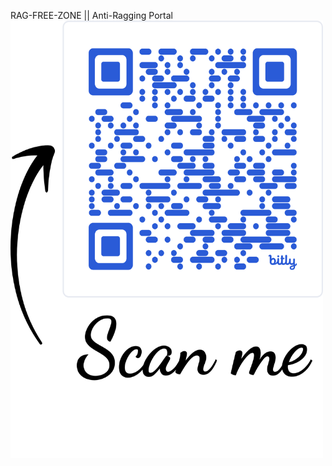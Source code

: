 RAG-FREE-ZONE || Anti-Ragging Portal
<img src="https://github.com/DEV-BRITI/RAG-FREE-ZONE/blob/master/images/bit.ly_rag-free-zone.png" width="500" height="700" />
